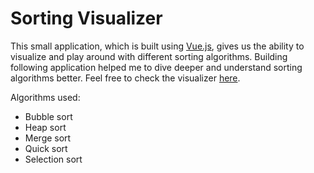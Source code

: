 # Sorting Visualizer

This small application, which is built using [Vue.js](https://vuejs.org/), gives us the ability to visualize and play around with different
sorting algorithms. Building following application helped me to dive deeper and understand sorting algorithms better. Feel free to
check the visualizer [here](https://saiat3.github.io/vue-sorting-visualizer/).

Algorithms used:

- Bubble sort
- Heap sort
- Merge sort
- Quick sort
- Selection sort 


